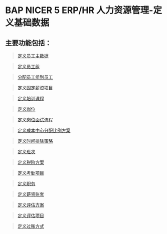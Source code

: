 # BAP NICER 5 ERP/HR 人力资源管理-定义基础数据

## 主要功能包括：

> [定义员工主数据](docs/BAPERPNicer5/人力资源-定义-员工主数据.md)

> [定义员工组](docs/BAPERPNicer5/人力资源-定义-定义员工组.md)

> [分配员工组到员工](docs/BAPERPNicer5/人力资源-定义-分配员工组到员工.md)

> [定义固定薪资项目](docs/BAPERPNicer5/人力资源-定义-定义固定薪资项目.md)

> [定义培训课程](docs/BAPERPNicer5/人力资源-定义-定义培训课程.md)

> [定义岗位](docs/BAPERPNicer5/人力资源-定义-定义岗位.md)

> [定义岗位面试流程](docs/BAPERPNicer5/人力资源-定义-定义岗位面试流程.md)

> [定义成本中心分配比例方案](docs/BAPERPNicer5/人力资源-定义-定义成本中心分配比例方案.md)

> [定义时间排除策略](docs/BAPERPNicer5/人力资源-定义-定义时间排除策略.md)

> [定义班次](docs/BAPERPNicer5/人力资源-定义-定义班次.md)

> [定义税阶方案](docs/BAPERPNicer5/人力资源-定义-定义税阶方案.md)

> [定义考勤项目](docs/BAPERPNicer5/人力资源-定义-定义考勤项目.md)

> [定义职务](docs/BAPERPNicer5/人力资源-定义-定义职务.md)

> [定义薪资账套](docs/BAPERPNicer5/人力资源-定义-定义薪资账套.md)

> [定义评估方案](docs/BAPERPNicer5/人力资源-定义-定义评估方案.md)

> [定义评估项目](docs/BAPERPNicer5/人力资源-定义-定义评估项目.md)

> [定义过账方式](docs/BAPERPNicer5/人力资源-定义-定义过账方式.md)







